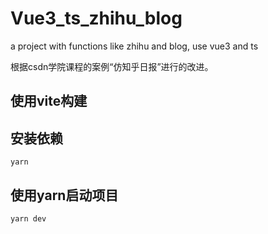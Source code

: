 # Vue3_ts_zhihu_blog
a project with functions like zhihu and blog, use vue3 and ts

根据csdn学院课程的案例“仿知乎日报”进行的改进。

## 使用vite构建

## 安装依赖
```
yarn
```

## 使用yarn启动项目

```
yarn dev
```

